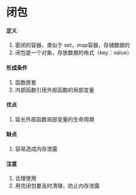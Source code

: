 # 闭包

#### 定义

1. 密闭的容器，类似于 set，map容器，存储数据的
2. 闭包是一个对象，存放数据的格式（key：value）

#### 形成条件

1. 函数嵌套
2. 内部函数引用外部函数的局部变量

#### 优点

1. 延长外部函数局部变量的生命周期

#### 缺点

1. 容易造成内存泄露

#### 注意

1. 合理使用
2. 用完闭包要及时清理，防止内存泄露

